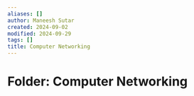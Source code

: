 ```yaml
---
aliases: []
author: Maneesh Sutar
created: 2024-09-02
modified: 2024-09-29
tags: []
title: Computer Networking
---
```


# Folder: Computer Networking
